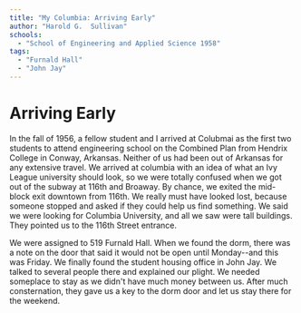 ```yaml
---
title: "My Columbia: Arriving Early"
author: "Harold G.  Sullivan"
schools:
  - "School of Engineering and Applied Science 1958"
tags:
  - "Furnald Hall"
  - "John Jay"
---
```


# Arriving Early

In the fall of 1956, a fellow student and I arrived at Colubmai as the first two students to attend engineering school on the Combined Plan from Hendrix College in Conway, Arkansas.  Neither of us had been out of Arkansas for any extensive travel.  We arrived at columbia with an idea of what an Ivy League university should look, so we were totally confused when we got out of the subway at 116th and Broaway.  By chance, we exited the mid-block exit downtown from 116th.  We really must have looked lost, because someone stopped and asked if they could help us find something.  We said we were looking for Columbia University, and all we saw were tall buildings.  They pointed us to the 116th Street entrance.

We were assigned to 519 Furnald Hall.  When we found the dorm, there was a note on the door that said it would not be open until Monday--and this was Friday.  We finally found the student housing office in John Jay.  We talked to several people there and explained our plight.  We needed someplace to stay as we didn't have much money between us.  After much consternation, they gave us a key to the dorm door and let us stay there for the weekend.
